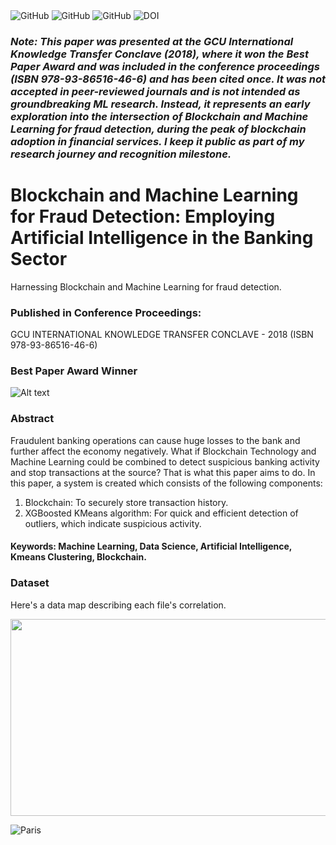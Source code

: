<div class="column">
  <img alt="GitHub" src="https://img.shields.io/badge/Reviewed_by-Wiley-blue.svg">
  
  <img alt="GitHub" src="https://img.shields.io/badge/Reviewed_by-Elsevier-blue.svg">
  
  <img alt="GitHub" src="https://img.shields.io/badge/License-LGPL_3.0-blue.svg">
  
  <img src="https://zenodo.org/badge/185932596.svg" alt="DOI">

### *Note: This paper was presented at the GCU International Knowledge Transfer Conclave (2018), where it won the Best Paper Award and was included in the conference proceedings (ISBN 978-93-86516-46-6) and has been cited once. It was not accepted in peer-reviewed journals and is not intended as groundbreaking ML research. Instead, it represents an early exploration into the intersection of Blockchain and Machine Learning for fraud detection, during the peak of blockchain adoption in financial services. I keep it public as part of my research journey and recognition milestone.*


# Blockchain and Machine Learning for Fraud Detection: Employing Artificial Intelligence in the Banking Sector

Harnessing Blockchain and Machine Learning for fraud detection.

### Published in Conference Proceedings: 

 GCU INTERNATIONAL KNOWLEDGE TRANSFER CONCLAVE - 2018 (ISBN 978-93-86516-46-6)

### Best Paper Award Winner

![Alt text](https://raw.githubusercontent.com/VinitaSilaparasetty/Blockchain-ml/master/fraudml.JPG)

### Abstract

 Fraudulent banking operations can cause huge losses to the bank and further affect the economy negatively. What if Blockchain Technology and Machine Learning could be combined to detect suspicious banking activity and stop transactions at the source? That is what this paper aims to do.
In this paper, a system is created which consists of the following components:
1) Blockchain: To securely store transaction history.
2) XGBoosted KMeans algorithm: For quick and efficient detection of outliers, which indicate suspicious
activity.


#### Keywords: Machine Learning, Data Science, Artificial Intelligence, Kmeans Clustering, Blockchain.

### Dataset 

Here's a data map describing each file's correlation.

<p align="center">
  <img width="560" height="315" src="https://github.com/VinitaSilaparasetty/Blockchain-ml/blob/master/lpetrocelli-czech-financial-dataset-real-anonymized-transactions/Datamap.png?raw=true">
</p> 

<img src="https://github.com/VinitaSilaparasetty/Blockchain-ml/blob/master/V.S.png?raw=true" alt="Paris" class="center">
